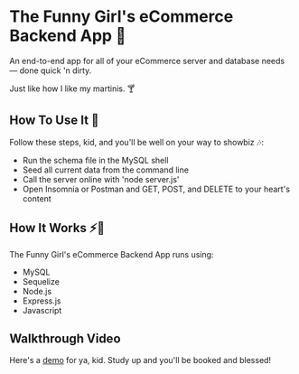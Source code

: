 # The Funny Girl's eCommerce Backend App 👯
An end-to-end app for all of your eCommerce server and database needs — done quick 'n dirty.

Just like how I like my martinis. 🍸

## How To Use It 🌟
Follow these steps, kid, and you'll be well on your way to showbiz 🎶: 

- Run the schema file in the MySQL shell 
- Seed all current data from the command line
- Call the server online with 'node server.js'
- Open Insomnia or Postman and GET, POST, and DELETE to your heart's content

## How It Works ⚡🔋
The Funny Girl's eCommerce Backend App runs using:

- MySQL
- Sequelize
- Node.js
- Express.js
- Javascript

## Walkthrough Video 
Here's a <a href="https://drive.google.com/file/d/1vo6EtCzhfSSCABu-AY-SGPFAsnLX10BV/view">demo</a> for ya, kid. Study up and you'll be booked and blessed!